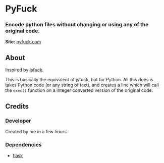 # PyFuck
### Encode python files without changing or using any of the original code.

**Site:** [pyfuck.com](https://pyfuck.com)

## About
Inspired by [jsfuck](https://jsfuck.com).

This is basically the equivalent of jsfuck, but for Python. All this does is takes Python code (or any string of text), and creates a line which will call the `exec()` function on a integer converted version of the original code.

## Credits

### Developer
Created by me in a few hours.

### Dependencies
- [flask](https://pypi.org/project/flask)

